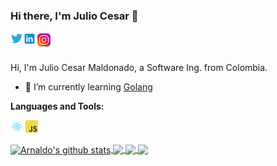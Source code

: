 ### Hi there, I'm Julio Cesar 👋


<a href="https://www.linkedin.com/in/aferrercrafter/">
  <img align="left" alt="Arnaldo | Linkedin" width="20px" src="https://raw.githubusercontent.com/DevJuliocesar/DevJuliocesar/main/assets/twitter.svg" />
</a>
<a href="https://twitter.com/aferrercrafter">
  <img align="left" alt="Arnaldo | Twitter" width="21px" src="https://raw.githubusercontent.com/DevJuliocesar/DevJuliocesar/main/assets/linkedin.svg" />
</a>
<a href="https://www.hackerrank.com/aferrercrafter">
  <img align="left" alt="Anurag's HackerRank" height="25px" src="https://raw.githubusercontent.com/DevJuliocesar/DevJuliocesar/main/assets/instagram.svg" />
</a>


<br />
<br />

Hi, I'm Julio Cesar Maldonado, a Software Ing. from Colombia.

- 🌱 I’m currently learning [Golang](https://go.dev/)

**Languages and Tools:**  

<code><img height="20" src="https://raw.githubusercontent.com/github/explore/80688e429a7d4ef2fca1e82350fe8e3517d3494d/topics/react/react.png"></code>
<code><img height="20" src="https://raw.githubusercontent.com/github/explore/80688e429a7d4ef2fca1e82350fe8e3517d3494d/topics/javascript/javascript.png"></code>


<a href="https://github.com/DevJuliocesar/github-readme-stats">
  <img align="center" src="https://github-readme-stats.anuraghazra1.vercel.app/api?username=DevJuliocesar&show_icons=true&include_all_commits=true&theme=radical" alt="Arnaldo's github stats" />
</a>
<a href="https://github.com/DevJuliocesar/github-readme-stats">
  <img align="center" src="https://github-readme-stats.anuraghazra1.vercel.app/api/top-langs/?username=DevJuliocesar&layout=compact&theme=radical" />
</a>
<a href="https://github.com/DevJuliocesar/github-readme-stats">
  <img align="center" src="https://github-readme-stats.vercel.app/api/pin/?username=DevJuliocesar&repo=koibanxBackend&theme=radical" />
</a>    
<a href="https://github.com/DevJuliocesar/DevJuliocesar.github.io">
  <img align="center" src="https://github-readme-stats.vercel.app/api/pin/?username=DevJuliocesar&repo=photolink&theme=radical" />
</a>

<!--
- 🔭 I’m currently working on ...
- 🌱 I’m currently learning ...
- 👯 I’m looking to collaborate on ...
- 🤔 I’m looking for help with ...
- 💬 Ask me about ...
- 📫 How to reach me: ...
- 😄 Pronouns: ...
- ⚡ Fun fact: ...
-->
